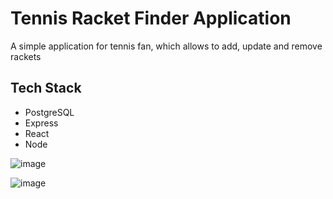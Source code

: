 # Tennis Racket Finder Application

A simple application for tennis fan, which allows to add, update and remove rackets

## Tech Stack

- PostgreSQL
- Express
- React
- Node

![image](https://user-images.githubusercontent.com/76259648/120895121-da129680-c61b-11eb-8925-1ec292f9a19b.png)

![image](https://user-images.githubusercontent.com/76259648/120895132-e696ef00-c61b-11eb-9665-e3e25f1a67f9.png)
